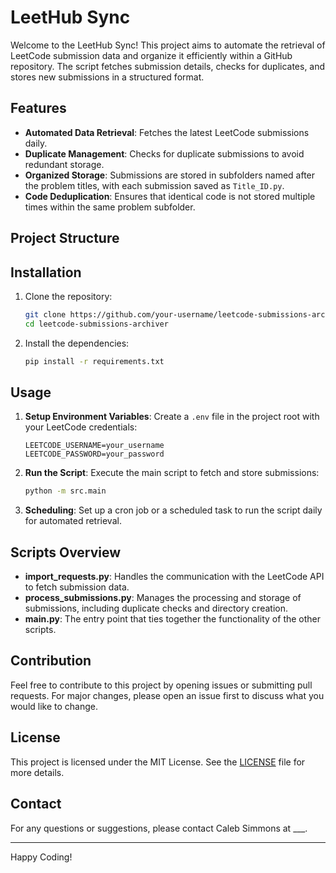# LeetHub Sync
Welcome to the LeetHub Sync! This project aims to automate the retrieval of LeetCode submission data and organize it efficiently within a GitHub repository. 
The script fetches submission details, checks for duplicates, and stores new submissions in a structured format.

## Features

- **Automated Data Retrieval**: Fetches the latest LeetCode submissions daily.
- **Duplicate Management**: Checks for duplicate submissions to avoid redundant storage.
- **Organized Storage**: Submissions are stored in subfolders named after the problem titles, with each submission saved as `Title_ID.py`.
- **Code Deduplication**: Ensures that identical code is not stored multiple times within the same problem subfolder.

## Project Structure


## Installation

1. Clone the repository:

    ```sh
    git clone https://github.com/your-username/leetcode-submissions-archiver.git
    cd leetcode-submissions-archiver
    ```

2. Install the dependencies:

    ```sh
    pip install -r requirements.txt
    ```

## Usage

1. **Setup Environment Variables**: Create a `.env` file in the project root with your LeetCode credentials:

    ```env
    LEETCODE_USERNAME=your_username
    LEETCODE_PASSWORD=your_password
    ```

2. **Run the Script**: Execute the main script to fetch and store submissions:

    ```sh
    python -m src.main
    ```

3. **Scheduling**: Set up a cron job or a scheduled task to run the script daily for automated retrieval.

## Scripts Overview

- **import_requests.py**: Handles the communication with the LeetCode API to fetch submission data.
- **process_submissions.py**: Manages the processing and storage of submissions, including duplicate checks and directory creation.
- **main.py**: The entry point that ties together the functionality of the other scripts.

## Contribution

Feel free to contribute to this project by opening issues or submitting pull requests. For major changes, please open an issue first to discuss what you would like to change.

## License

This project is licensed under the MIT License. See the [LICENSE](LICENSE) file for more details.

## Contact

For any questions or suggestions, please contact Caleb Simmons at ___.

---

Happy Coding!
